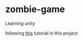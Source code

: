 # zombie-game
Learning unity

following [this](https://www.youtube.com/watch?v=EAK_C1eNDhA&list=PL0cspzamL7Y5FcN-jlUELUIEpn4Q1kkRZ&index=1) tutorial in this project
